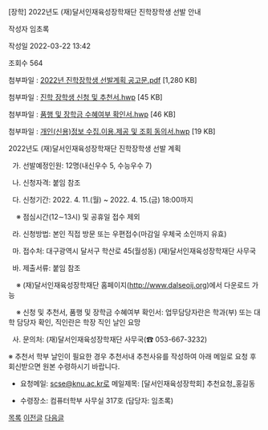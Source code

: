 



[장학] 2022년도 (재)달서인재육성장학재단 진학장학생 선발 안내





작성자
임초록


작성일
2022-03-22 13:42


조회수
564


첨부파일 : [2022년 진학장학생 선발계획 공고문.pdf](https://computer.knu.ac.kr/pack/bbs/down.php?f_name=Q0dUVllEWFRZVXNKchUWblNAQw==&o_name=2022년진학장학생선발계획공고문.pdf&tbl=Site_BBS_25) [1,280 KB]  

첨부파일 : [진학 장학생 신청 및 추천서.hwp](https://computer.knu.ac.kr/pack/bbs/down.php?f_name=QEdUVllEWFRZVXNKchUWbktTVQ==&o_name=진학장학생신청및추천서.hwp&tbl=Site_BBS_25) [45 KB]  

첨부파일 : [품행 및 장학금 수혜여부 확인서.hwp](https://computer.knu.ac.kr/pack/bbs/down.php?f_name=QUdUVllEWFRZVXNKchUWbktTVQ==&o_name=품행및장학금수혜여부확인서.hwp&tbl=Site_BBS_25) [46 KB]  

첨부파일 : [개인(신용)정보 수집.이용.제공 및 조회 동의서.hwp](https://computer.knu.ac.kr/pack/bbs/down.php?f_name=RkdUVllEWFRZVXNKchUWbktTVQ==&o_name=개인(신용)정보수집.이용.제공및조회동의서.hwp&tbl=Site_BBS_25) [19 KB]


﻿2022년도 (재)달서인재육성장학재단 진학장학생 선발 계획  


  


  가. 선발예정인원: 12명(내신우수 5, 수능우수 7)

  나. 신청자격: 붙임 참조

  다. 신청기간: 2022. 4. 11.(월) ~ 2022. 4. 15.(금) 18:00까지

    ※ 점심시간(12∼13시) 및 공휴일 접수 제외

  라. 신청방법: 본인 직접 방문 또는 우편접수(마감일 우체국 소인까지 유효)

  마. 접수처: 대구광역시 달서구 학산로 45(월성동) (재)달서인재육성장학재단 사무국

  바. 제출서류: 붙임 참조

    ※ (재)달서인재육성장학재단 홈페이지(http://www.dalseoij.org)에서 다운로드 가능

    ※ 신청 및 추천서, 품행 및 장학금 수혜여부 확인서: 업무담당자란은 학과(부) 또는 대학 담당자 확인, 직인란은 학장 직인 날인 요망 

  사. 문의처: (재)달서인재육성장학재단 사무국(☎ 053-667-3232)

  


※ 추천서 학부 날인이 필요한 경우 추천서내 추천사유를 작성하여 아래 메일로 요청 후 회신받으면 원본 수령하시기 바랍니다.

- 요청메일: scse@knu.ac.kr로 메일제목: [달서인재육성장학회] 추천요청\_홍길동

- 수령장소: 컴퓨터학부 사무실 317호 (담당자: 임초록)







[목록](https://computer.knu.ac.kr/06_sub/02_sub.html?key=&keyfield=&category=&page=1&bbs_code=Site_BBS_25)
[이전글](https://computer.knu.ac.kr/06_sub/02_sub.html?bbs_cmd=view&page=1&key=&keyfield=&category=&no=3726&bbs_code=Site_BBS_25)
[다음글](https://computer.knu.ac.kr/06_sub/02_sub.html?bbs_cmd=view&page=1&key=&keyfield=&category=&no=3728&bbs_code=Site_BBS_25)




